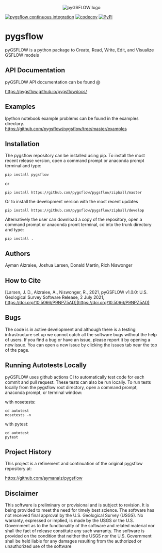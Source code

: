 <p align="center">
  <img src="https://raw.githubusercontent.com/pygsflow/pygsflow/master/examples/figures/motto2.PNG" alt="pyGSFLOW logo"/>
</p>

[![pygsflow continuous integration](https://github.com/pygsflow/pygsflow/actions/workflows/ci.yml/badge.svg)](https://github.com/pygsflow/pygsflow/actions/workflows/ci.yml)
[![codecov](https://codecov.io/gh/pygsflow/pygsflow/branch/master/graph/badge.svg?token=UC4KRJAHUS)](https://codecov.io/gh/pygsflow/pygsflow)
[![PyPI](https://img.shields.io/pypi/v/pygsflow?style=plastic)](https://pypi.org/project/pygsflow/)

# pygsflow
pyGSFLOW is a python package to Create, Read, Write, Edit, and Visualize GSFLOW models

## API Documentation
pyGSFLOW API documentation can be found @

https://pygsflow.github.io/pygsflowdocs/

## Examples
Ipython notebook example problems can be found in the examples directory.  
https://github.com/pygsflow/pygsflow/tree/master/examples

## Installation
The pygsflow repository can be installed using pip.
To install the most recent release version, open a command prompt or anaconda prompt terminal and type:

`pip install pygsflow`

or

`pip install https://github.com/pygsflow/pygsflow/zipball/master`

Or to install the development version with the most recent updates

`pip install https://github.com/pygsflow/pygsflow/zipball/develop`

Alternatively the user can download a copy of the repository, open a command prompt or anaconda promt terminal, cd into the trunk directory and type:

`pip install . `

## Authors
Ayman Alzraiee, Joshua Larsen, Donald Martin, Rich Niswonger

## How to Cite

[Larsen, J. D., Alzraiee, A., Niswonger, R., 2021, pyGSFLOW v1.0.0: U.S. Geological
Survey Software Release, 2 July 2021, https://doi.org/10.5066/P9NPZ5AD](https://doi.org/10.5066/P9NPZ5AD)

## Bugs
The code is in active development and although there is a testing infrastructure set up we cannot catch all the software bugs without the help of users. If you find a bug or have an issue, please report it by opening a new issue. You can open a new issue by clicking the issues tab near the top of the page.

## Running Autotests Locally
pyGSFLOW uses github actions CI to automatically test code for each commit and pull request. These tests can also be run locally.
To run tests locally from the pygsflow root directory, open a command prompt, anaconda prompt, or terminal window:

with nosetests:
```
cd autotest
nosetests -v
```

with pytest:
```
cd autotest
pytest
```

## Project History
This project is a refinement and continuation of the original pygsflow repository at:

https://github.com/aymanalz/pygsflow

## Disclaimer
This software is preliminary or provisional and is subject to revision. It is being provided to meet the need for timely best science. The software has not received final approval by the U.S. Geological Survey (USGS). No warranty, expressed or implied, is made by the USGS or the U.S. Government as to the functionality of the software and related material nor shall the fact of release constitute any such warranty. The software is provided on the condition that neither the USGS nor the U.S. Government shall be held liable for any damages resulting from the authorized or unauthorized use of the software
